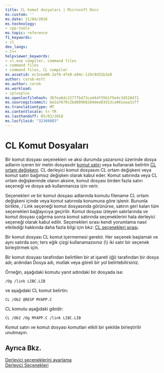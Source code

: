 ```yaml
---
title: CL komut dosyaları | Microsoft Docs
ms.custom: ''
ms.date: 11/04/2016
ms.technology:
- cpp-tools
ms.topic: reference
f1_keywords:
- cl
dev_langs:
- C++
helpviewer_keywords:
- cl.exe compiler, command files
- command files
- command files, CL compiler
ms.assetid: ec3cea06-2af0-4fe9-a94c-119c9d31b3a9
author: corob-msft
ms.author: corob
ms.workload:
- cplusplus
ms.openlocfilehash: 367ea6dc22777b473cad44f35b1f5e4c34528471
ms.sourcegitcommit: be2a7679c2bd80968204dee03d13ca961eaa31ff
ms.translationtype: MT
ms.contentlocale: tr-TR
ms.lasthandoff: 05/03/2018
ms.locfileid: "32369883"
---
```

# <a name="cl-command-files"></a>CL Komut Dosyaları
Bir komut dosyası seçenekleri ve aksi durumda yazarsınız üzerinde dosya adlarını içeren bir metin dosyasıdır [komut satırı](../../build/reference/compiler-command-line-syntax.md) veya kullanarak belirtin [CL ortam değişkeni](../../build/reference/cl-environment-variables.md). CL derleyici komut dosyasını CL ortam değişkeni veya komut satırı bağımsız değişken olarak kabul eder. Komut satırında veya CL ortam değişkeninde olanın aksine, komut dosyası birden fazla satırı seçeneği ve dosya adı kullanmanıza izin verir.  
  
 Seçenekleri ve bir komut dosyası adlarında komutu filename CL ortam değişkeni içinde veya komut satırında konumuna göre işlenir. Bununla birlikte, / Link seçeneği komut dosyasında görünürse, satırın geri kalan tüm seçenekleri bağlayıcıya geçirilir. Komut dosyası izleyen satırlarında ve komut dosyası çağırma sonra komut satırında seçeneklerini hala derleyici seçeneği olarak kabul edilir. Seçenekleri sırası kendi yorumlama nasıl etkilediği hakkında daha fazla bilgi için bkz: [CL seçenekleri sırası](../../build/reference/order-of-cl-options.md).  
  
 Bir komut dosyası CL komut içermemesi gerekir. Her seçenek başlamalı ve aynı satırda son; ters eğik çizgi kullanamazsınız (\\) iki satır bir seçenek birleştirmek için.  
  
 Bir komut dosyası tarafından belirtilen bir at işareti (@) tarafından bir dosya adı; ardından Dosya adı, mutlak veya göreli bir yol belirtebilirsiniz.  
  
 Örneğin, aşağıdaki komutu yanıt adındaki bir dosyada ise:  
  
```  
/Og /link LIBC.LIB  
```  
  
 ve aşağıdaki CL komut belirtin:  
  
```  
CL /Ob2 @RESP MYAPP.C  
```  
  
 CL komutu aşağıdaki gibidir:  
  
```  
CL /Ob2 /Og MYAPP.C /link LIBC.LIB  
```  
  
 Komut satırı ve komut dosyası komutları etkili bir şekilde birleştirilir unutmayın.  
  
## <a name="see-also"></a>Ayrıca Bkz.  
 [Derleyici seçeneklerini ayarlama](../../build/reference/setting-compiler-options.md)   
 [Derleyici Seçenekleri](../../build/reference/compiler-options.md)